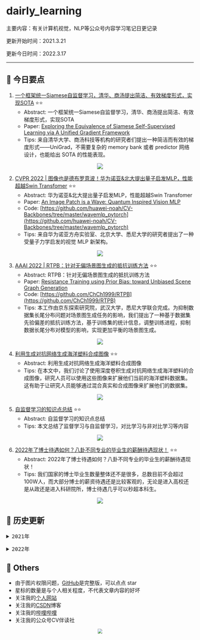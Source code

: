 # dairly_learning
主要内容：有关计算机视觉，NLP等公众号内容学习笔记日更记录

更新开始时间：2021.3.21

更新今日时间：2022.3.17

------

## :paperclip:  今日要点

1. [一个框架统一Siamese自监督学习，清华、商汤提出简洁、有效梯度形式，实现SOTA](https://mp.weixin.qq.com/s/OZ3iROiuOI1lRuYdmBa7yg)         :star::star:
   - Abstract: 一个框架统一Siamese自监督学习，清华、商汤提出简洁、有效梯度形式，实现SOTA
   - Paper: [Exploring the Equivalence of Siamese Self-Supervised Learning via A Unified Gradient Framework](https://arxiv.org/pdf/2112.05141.pdf)
   - Tips:  来自清华大学、商汤科技等机构的研究者们提出一种简洁而有效的梯度形式——UniGrad，不需要复杂的 memory bank 或者 predictor 网络设计，也能给出 SOTA 的性能表现。

<div align=center><img src="https://mmbiz.qpic.cn/mmbiz_png/KmXPKA19gW9YloxSWmwN1w6SEWrKqFFWaFm59UjmmJvowMkSjDAtT8pwkMibmL0nWG9Uclgj7iaMaGoHnDFgTmhw/640?wx_fmt=png&wxfrom=5&wx_lazy=1&wx_co=1" style='zoom:100%'>
</div>


2. [CVPR 2022 | 图像也是德布罗意波！华为诺亚&北大提出量子启发MLP，性能超越Swin Transfomer](https://mp.weixin.qq.com/s/Orcol_8ABtVNhxzcpcS70A)       :star::star:
   - Abstract: 华为诺亚&北大提出量子启发MLP，性能超越Swin Transfomer
   - Paper: [An Image Patch is a Wave: Quantum Inspired Vision MLP](https://arxiv.org/abs/2111.12294)
   - Code: [https://github.com/huawei-noah/CV-Backbones/tree/master/wavemlp_pytorch](https://github.com/huawei-noah/CV-Backbones/tree/master/wavemlp_pytorch)
   - Tips:  来自华为诺亚方舟实验室、北京大学、悉尼大学的研究者提出了一种受量子力学启发的视觉 MLP 新架构。

<div align=center><img src="https://mmbiz.qpic.cn/sz_mmbiz_jpg/gYUsOT36vfqIQ9ibx7sQkHhlgDiafuB9AibhK7CSwTkV1WZ9XTUhX3nO5xv5ejjpleCGAr1uyCjJTYZnhIYHpWmIQ/640?wx_fmt=jpeg&wxfrom=5&wx_lazy=1&wx_co=1" style='zoom:100%'>
</div>



3. [AAAI 2022 | RTPB：针对无偏场景图生成的抵抗训练方法](https://mp.weixin.qq.com/s/iROn5U-7PbSN2Pv9PnkF6g)       :star::star:
   - Abstract: RTPB：针对无偏场景图生成的抵抗训练方法
   - Paper: [Resistance Training using Prior Bias: toward Unbiased Scene Graph Generation](https://arxiv.org/abs/2201.06794)
   - Code: [https://github.com/ChCh1999/RTPB](https://github.com/ChCh1999/RTPB)
   - Tips: 本工作由京东探索研究院，武汉大学，悉尼大学联合完成。为抑制数据集长尾分布问题对场景图生成任务的影响，我们提出了一种基于数据集先验偏差的抵抗训练方法，基于训练集的统计信息，调整训练进程，抑制数据长尾分布对模型的影响，实现更加平衡的场景图生成。

<div align=center><img src="https://mmbiz.qpic.cn/mmbiz_png/ibaXaPIy7jV1CPIom0ayibU5ic5PXnTTAW8MYVca9FyVcgVfUyyoWAwSWU2Cy0j76HqS37Zwg5JmhddicccK26icU1Q/640?wx_fmt=png&wxfrom=5&wx_lazy=1&wx_co=1" style='zoom:100%'>
</div>



4. [利用生成对抗网络生成海洋塑料合成图像](https://mp.weixin.qq.com/s/ZE3U4BvBHEYXXPDvRF3t6Q)       :star::star:
   - Abstract: 利用生成对抗网络生成海洋塑料合成图像
   - Tips: 在本文中，我们讨论了使用深度卷积生成对抗网络生成海洋塑料的合成图像，研究人员可以使用这些图像来扩展他们当前的海洋塑料数据集。这有助于让研究人员能够通过混合真实和合成图像来扩展他们的数据集。

<div align=center><img src="https://mmbiz.qpic.cn/mmbiz_png/ABvEnMciauWv1MwgBCnIcuFqRSRLQsbaHbTM1ny7REgTq5EALSKSKZsXG8TC47vibsDuOsiczpquJpQqx43FfibfQg/640?wx_fmt=png&wxfrom=5&wx_lazy=1&wx_co=1" style='zoom:100%'>
</div>



5. [自监督学习的知识点总结](https://mp.weixin.qq.com/s/NFHxU-MK9e1kn1o_DxfQeA)       :star::star:
   - Abstract: 自监督学习的知识点总结
   - Tips: 本文总结了监督学习与自监督学习，对比学习与非对比学习等内容

<div align=center><img src="https://mmbiz.qpic.cn/mmbiz_png/6wQyVOrkRNK9ZnoQpCEtZDTekJL10icTamtXBfwNpT0mw4qq9KTlGvuAkom1kkwKfwonc40oREvw9tAc92RSPvw/640?wx_fmt=png&wxfrom=5&wx_lazy=1&wx_co=1" style='zoom:100%'>
</div>



6. [2022年了博士待遇如何？八卦不同专业的毕业生的薪酬待遇现状！](https://mp.weixin.qq.com/s/8GnDsGD5OzmFw6mb5nwqaA)       :star::star:
   - Abstract: 2022年了博士待遇如何？八卦不同专业的毕业生的薪酬待遇现状！
   - Tips: 我们国家的博士毕业生数量整体还不是很多，总数目前不会超过100W人，而大部分博士的薪资待遇还是比较客观的，无论是进入高校还是从政还是进入科研院所，博士待遇几乎可以秒超本科生。

<div align=center><img src="https://mmbiz.qpic.cn/mmbiz_jpg/LGl6h5JnrsFwQnsargHIiaFKR29cLdIjgWkPx7es6XWIbNroGfgPj4NKPWAX5WRvq2lz64SwgMatr8l7zm9zVXQ/640?wx_fmt=jpeg&wxfrom=5&wx_lazy=1&wx_co=1" style='zoom:100%'>
</div>




## :paperclip:  历史更新

<pre><details><summary>2021年</summary>
<details><summary>3月</summary>
    1. <a href="notes/202103/0321.md" target="_blank">公众号内容拓展学习笔记（2021.3.21）</a>
    2. <a href="notes/202103/0322.md" target="_blank">公众号内容拓展学习笔记（2021.3.22）</a>
    3. <a href="notes/202103/0323.md" target="_blank">公众号内容拓展学习笔记（2021.3.23）</a>
    4. <a href="notes/202103/0324.md" target="_blank">公众号内容拓展学习笔记（2021.3.24）</a>
    5. <a href="notes/202103/0325.md" target="_blank">公众号内容拓展学习笔记（2021.3.25）</a>
    6. <a href="notes/202103/0326.md" target="_blank">公众号内容拓展学习笔记（2021.3.26）</a>
    7. <a href="notes/202103/0327.md" target="_blank">公众号内容拓展学习笔记（2021.3.27）</a>
    8. <a href="notes/202103/0328.md" target="_blank">公众号内容拓展学习笔记（2021.3.28）</a>
    9. <a href="notes/202103/0329.md" target="_blank">公众号内容拓展学习笔记（2021.3.29）</a>
    10. <a href="notes/202103/0330.md" target="_blank">公众号内容拓展学习笔记（2021.3.30）</a>
    11. <a href="notes/202103/0331.md" target="_blank">公众号内容拓展学习笔记（2021.3.31）</a>
</details>
<details><summary>4月</summary>
    1. <a href="notes/202104/0401.md" target="_blank">公众号内容拓展学习笔记（2021.4.1）</a>
    2. <a href="notes/202104/0402.md" target="_blank">公众号内容拓展学习笔记（2021.4.2）</a>
    3. <a href="notes/202104/0403.md" target="_blank">公众号内容拓展学习笔记（2021.4.3）</a>
    4. <a href="notes/202104/0404.md" target="_blank">公众号内容拓展学习笔记（2021.4.4）</a>
    5. <a href="notes/202104/0405.md" target="_blank">公众号内容拓展学习笔记（2021.4.5）</a>
    6. <a href="notes/202104/0406.md" target="_blank">公众号内容拓展学习笔记（2021.4.6）</a>
    7. <a href="notes/202104/0407.md" target="_blank">公众号内容拓展学习笔记（2021.4.7）</a>
    8. <a href="notes/202104/0408.md" target="_blank">公众号内容拓展学习笔记（2021.4.8）</a>
    9. <a href="notes/202104/0409.md" target="_blank">公众号内容拓展学习笔记（2021.4.9）</a>
    10. <a href="notes/202104/0410.md" target="_blank">公众号内容拓展学习笔记（2021.4.10）</a>
    11. <a href="notes/202104/0411.md" target="_blank">公众号内容拓展学习笔记（2021.4.11）</a>
    12. <a href="notes/202104/0412.md" target="_blank">公众号内容拓展学习笔记（2021.4.12）</a>
    13. <a href="notes/202104/0413.md" target="_blank">公众号内容拓展学习笔记（2021.4.13）</a>
    14. <a href="notes/202104/0414.md" target="_blank">公众号内容拓展学习笔记（2021.4.14）</a>
    15. <a href="notes/202104/0415.md" target="_blank">公众号内容拓展学习笔记（2021.4.15）</a>
    16. <a href="notes/202104/0416.md" target="_blank">公众号内容拓展学习笔记（2021.4.16）</a>
    17. <a href="notes/202104/0417.md" target="_blank">公众号内容拓展学习笔记（2021.4.17）</a>
    18. <a href="notes/202104/0418.md" target="_blank">公众号内容拓展学习笔记（2021.4.18）</a>
    19. <a href="notes/202104/0419.md" target="_blank">公众号内容拓展学习笔记（2021.4.19）</a>
    20. <a href="notes/202104/0420.md" target="_blank">公众号内容拓展学习笔记（2021.4.20）</a>
    21. <a href="notes/202104/0421.md" target="_blank">公众号内容拓展学习笔记（2021.4.21）</a>
    22. <a href="notes/202104/0422.md" target="_blank">公众号内容拓展学习笔记（2021.4.22）</a>
    23. <a href="notes/202104/0423.md" target="_blank">公众号内容拓展学习笔记（2021.4.23）</a>
    24. <a href="notes/202104/0424.md" target="_blank">公众号内容拓展学习笔记（2021.4.24）</a>
    25. <a href="notes/202104/0425.md" target="_blank">公众号内容拓展学习笔记（2021.4.25）</a>
    26. <a href="notes/202104/0426.md" target="_blank">公众号内容拓展学习笔记（2021.4.26）</a>
    27. <a href="notes/202104/0427.md" target="_blank">公众号内容拓展学习笔记（2021.4.27）</a>
    28. <a href="notes/202104/0428.md" target="_blank">公众号内容拓展学习笔记（2021.4.28）</a>
    29. <a href="notes/202104/0429.md" target="_blank">公众号内容拓展学习笔记（2021.4.29）</a>
    30. <a href="notes/202104/0430.md" target="_blank">公众号内容拓展学习笔记（2021.4.30）</a>
</details>
<details><summary>5月</summary>
    1. <a href="notes/202105/0501.md" target="_blank">公众号内容拓展学习笔记（2021.5.1）</a>
    2. <a href="notes/202105/0502.md" target="_blank">公众号内容拓展学习笔记（2021.5.2）</a>
    3. <a href="notes/202105/0503.md" target="_blank">公众号内容拓展学习笔记（2021.5.3）</a>
    4. <a href="notes/202105/0504.md" target="_blank">公众号内容拓展学习笔记（2021.5.4）</a>
    5. <a href="notes/202105/0505.md" target="_blank">公众号内容拓展学习笔记（2021.5.5）</a>
    6. <a href="notes/202105/0506.md" target="_blank">公众号内容拓展学习笔记（2021.5.6）</a>
    7. <a href="notes/202105/0507.md" target="_blank">公众号内容拓展学习笔记（2021.5.7）</a>
    8. <a href="notes/202105/0508.md" target="_blank">公众号内容拓展学习笔记（2021.5.8）</a>
    9. <a href="notes/202105/0509.md" target="_blank">公众号内容拓展学习笔记（2021.5.9）</a>
    10. <a href="notes/202105/05010.md" target="_blank">公众号内容拓展学习笔记（2021.5.10）</a>
    11. <a href="notes/202105/05011.md" target="_blank">公众号内容拓展学习笔记（2021.5.11）</a>
    12. <a href="notes/202105/05012.md" target="_blank">公众号内容拓展学习笔记（2021.5.12）</a>
    13. <a href="notes/202105/05013.md" target="_blank">公众号内容拓展学习笔记（2021.5.13）</a>
    14. <a href="notes/202105/05014.md" target="_blank">公众号内容拓展学习笔记（2021.5.14）</a>
    15. <a href="notes/202105/05015.md" target="_blank">公众号内容拓展学习笔记（2021.5.15）</a>
    16. <a href="notes/202105/05016.md" target="_blank">公众号内容拓展学习笔记（2021.5.16）</a>
    17. <a href="notes/202105/05027.md" target="_blank">公众号内容拓展学习笔记（2021.5.27）</a>
</details>
<details><summary>9月</summary>
    1. <a href="notes/202109/0930.md" target="_blank">公众号内容拓展学习笔记（2021.9.30）</a>
</details>
<details><summary>10月</summary>
    1. <a href="notes/202110/1001.md" target="_blank">公众号内容拓展学习笔记（2021.10.1）</a>
    2. <a href="notes/202110/1002.md" target="_blank">公众号内容拓展学习笔记（2021.10.2）</a>
    3. <a href="notes/202110/1003.md" target="_blank">公众号内容拓展学习笔记（2021.10.3）</a>
    4. <a href="notes/202110/1004.md" target="_blank">公众号内容拓展学习笔记（2021.10.4）</a>
    5. <a href="notes/202110/1006.md" target="_blank">公众号内容拓展学习笔记（2021.10.6）</a>
    6. <a href="notes/202110/1008.md" target="_blank">公众号内容拓展学习笔记（2021.10.8）</a>
    7. <a href="notes/202110/1016.md" target="_blank">公众号内容拓展学习笔记（2021.10.16）</a>
    8. <a href="notes/202110/1018.md" target="_blank">公众号内容拓展学习笔记（2021.10.18）</a>
</details>
</pre>
<pre><details><summary>2022年</summary>
<details><summary>1月</summary>
    1. <a href="notes/202201/0120.md" target="_blank">公众号内容拓展学习笔记（2022.1.20）</a>
</details>
<details><summary>2月</summary>
    1. <a href="notes/202202/0225.md" target="_blank">公众号内容拓展学习笔记（2022.2.25）</a>
    2. <a href="notes/202202/0226.md" target="_blank">公众号内容拓展学习笔记（2022.2.26）</a>
    3. <a href="notes/202202/0227.md" target="_blank">公众号内容拓展学习笔记（2022.2.27）</a>
    4. <a href="notes/202202/0228.md" target="_blank">公众号内容拓展学习笔记（2022.2.28）</a>
</details>
<details><summary>3月</summary>
    1. <a href="notes/202203/0301.md" target="_blank">公众号内容拓展学习笔记（2022.3.1）</a>
    2. <a href="notes/202203/0302.md" target="_blank">公众号内容拓展学习笔记（2022.3.2）</a>
    3. <a href="notes/202203/0303.md" target="_blank">公众号内容拓展学习笔记（2022.3.3）</a>
    4. <a href="notes/202203/0304.md" target="_blank">公众号内容拓展学习笔记（2022.3.4）</a>
    5. <a href="notes/202203/0305.md" target="_blank">公众号内容拓展学习笔记（2022.3.5）</a>
    6. <a href="notes/202203/0306.md" target="_blank">公众号内容拓展学习笔记（2022.3.6）</a>
    7. <a href="notes/202203/0307.md" target="_blank">公众号内容拓展学习笔记（2022.3.7）</a>
    8. <a href="notes/202203/0308.md" target="_blank">公众号内容拓展学习笔记（2022.3.8）</a>
    9. <a href="notes/202203/0309.md" target="_blank">公众号内容拓展学习笔记（2022.3.9）</a>
    10. <a href="notes/202203/0310.md" target="_blank">公众号内容拓展学习笔记（2022.3.10）</a>
    11. <a href="notes/202203/0311.md" target="_blank">公众号内容拓展学习笔记（2022.3.11）</a>
    12. <a href="notes/202203/0312.md" target="_blank">公众号内容拓展学习笔记（2022.3.12）</a>
    13. <a href="notes/202203/0313.md" target="_blank">公众号内容拓展学习笔记（2022.3.13）</a>
    14. <a href="notes/202203/0314.md" target="_blank">公众号内容拓展学习笔记（2022.3.14）</a>
    15. <a href="notes/202203/0316.md" target="_blank">公众号内容拓展学习笔记（2022.3.16）</a>
    16. <a href="notes/202203/0317.md" target="_blank">公众号内容拓展学习笔记（2022.3.17）</a>
</details>
</pre>



## :paperclip:  Others

- 由于图片权限问题，[GitHub](https://github.com/xiaoxuebajie/dairly_learning)是完整版，可以点点 star
- 星标的数量是与个人相关程度，不代表文章内容的好坏
- 关注我的[个人网站](http://www.cvbds.cn/)
- 关注我的[CSDN](https://blog.csdn.net/xiaoxuebajie)博客
- 关注我的[哔哩哔哩](https://space.bilibili.com/424394389)
- 关注我的公众号CV伴读社

<div align=center><img src="https://img-blog.csdnimg.cn/202005031406335.jpg" style='zoom:80%'>
</div>